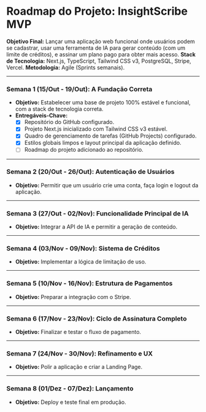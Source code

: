 # Roadmap do Projeto: InsightScribe MVP

**Objetivo Final:** Lançar uma aplicação web funcional onde usuários podem se cadastrar, usar uma ferramenta de IA para gerar conteúdo (com um limite de créditos), e assinar um plano pago para obter mais acesso.
**Stack de Tecnologia:** Next.js, TypeScript, Tailwind CSS v3, PostgreSQL, Stripe, Vercel.
**Metodologia:** Agile (Sprints semanais).

---

### **Semana 1 (15/Out - 19/Out): A Fundação Correta**
* **Objetivo:** Estabelecer uma base de projeto 100% estável e funcional, com a stack de tecnologia correta.
* **Entregáveis-Chave:**
    * [x] Repositório do GitHub configurado.
    * [x] Projeto Next.js inicializado com Tailwind CSS v3 estável.
    * [x] Quadro de gerenciamento de tarefas (GitHub Projects) configurado.
    * [x] Estilos globais limpos e layout principal da aplicação definido.
    * [ ] Roadmap do projeto adicionado ao repositório.

---

### **Semana 2 (20/Out - 26/Out): Autenticação de Usuários**
* **Objetivo:** Permitir que um usuário crie uma conta, faça login e logout da aplicação.

---

### **Semana 3 (27/Out - 02/Nov): Funcionalidade Principal de IA**
* **Objetivo:** Integrar a API de IA e permitir a geração de conteúdo.

---

### **Semana 4 (03/Nov - 09/Nov): Sistema de Créditos**
* **Objetivo:** Implementar a lógica de limitação de uso.

---

### **Semana 5 (10/Nov - 16/Nov): Estrutura de Pagamentos**
* **Objetivo:** Preparar a integração com o Stripe.

---

### **Semana 6 (17/Nov - 23/Nov): Ciclo de Assinatura Completo**
* **Objetivo:** Finalizar e testar o fluxo de pagamento.

---

### **Semana 7 (24/Nov - 30/Nov): Refinamento e UX**
* **Objetivo:** Polir a aplicação e criar a Landing Page.

---

### **Semana 8 (01/Dez - 07/Dez): Lançamento**
* **Objetivo:** Deploy e teste final em produção.